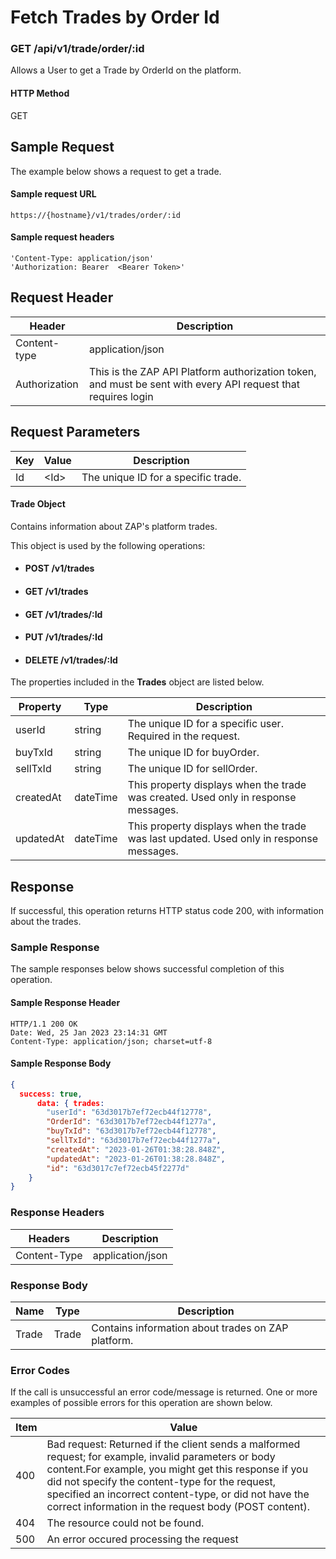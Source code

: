 # Fetch Trades by Order Id

### GET /api/v1/trade/order/:id <a href="#top" id="top"></a>

Allows a User to get a Trade by OrderId on the platform.

#### HTTP Method <a href="#top" id="top"></a>

GET

## Sample Request <a href="#samplerequest" id="samplerequest"></a>

The example below shows a request to get a trade.

#### **Sample request** URL <a href="#top" id="top"></a>

```
https://{hostname}/v1/trades/order/:id
```

#### &#x20;**Sample request headers** <a href="#top" id="top"></a>

```
'Content-Type: application/json'
'Authorization: Bearer  <Bearer Token>'
```

## Request Header <a href="#samplerequest" id="samplerequest"></a>

| Header        | Description                                                                                                   |
| ------------- | ------------------------------------------------------------------------------------------------------------- |
| Content-type  | application/json                                                                                              |
| Authorization | This is the ZAP API Platform authorization token, and must be sent with every API request that requires login |

## Request Parameters <a href="#samplerequest" id="samplerequest"></a>

| Key | Value  | Description                          |
| --- | ------ | ------------------------------------ |
| Id  | \<Id>  | The unique ID for a specific trade.  |

#### Trade Object

Contains information about ZAP's platform trades.

This object is used by the following operations:

* #### POST /v1/trades
* #### GET /v1/trades
* #### GET /v1/trades/:Id
* #### PUT /v1/trades/:Id
* #### DELETE /v1/trades/:Id

The properties included in the **Trades** object are listed below.

| Property  | Type     | Description                                                                             |
| --------- | -------- | --------------------------------------------------------------------------------------- |
| userId    | string   | The unique ID for a specific user. Required in the request.                             |
| buyTxId   | string   | The  unique ID for buyOrder.                                                            |
| sellTxId  | string   | The unique ID for sellOrder.                                                            |
| createdAt | dateTime | This property displays when the trade was created. Used only in response messages.      |
| updatedAt | dateTime | This property displays when the trade was last updated. Used only in response messages. |

## Response <a href="#samplerequest" id="samplerequest"></a>

If successful, this operation returns HTTP status code 200, with information about the trades.

### Sample Response <a href="#samplerequest" id="samplerequest"></a>

The sample responses below shows successful completion of this operation.

#### **Sample** Response Header <a href="#top" id="top"></a>

```
HTTP/1.1 200 OK
Date: Wed, 25 Jan 2023 23:14:31 GMT
Content-Type: application/json; charset=utf-8
```

#### **Sample** Response Body <a href="#top" id="top"></a>

```json
{
  success: true,
      data: { trades: 
        "userId": "63d3017b7ef72ecb44f12778",
        "OrderId": "63d3017b7ef72ecb44f1277a",
        "buyTxId": "63d3017b7ef72ecb44f12778",
        "sellTxId": "63d3017b7ef72ecb44f1277a",
        "createdAt": "2023-01-26T01:38:28.848Z",
        "updatedAt": "2023-01-26T01:38:28.848Z",
        "id": "63d3017c7ef72ecb45f2277d"
    }
}
```

### Response Headers <a href="#samplerequest" id="samplerequest"></a>

| Headers      | Description      |
| ------------ | ---------------- |
| Content-Type | application/json |

### Response Body <a href="#samplerequest" id="samplerequest"></a>

| Name  | Type  | Description                                          |
| ----- | ----- | ---------------------------------------------------- |
| Trade | Trade | Contains information about  trades on ZAP  platform. |

### Error Codes <a href="#samplerequest" id="samplerequest"></a>

If the call is unsuccessful an error code/message is returned. One or more examples of possible errors for this operation are shown below.

| Item | Value                                                                                                                                                                                                                                                                                                                             |
| ---- | --------------------------------------------------------------------------------------------------------------------------------------------------------------------------------------------------------------------------------------------------------------------------------------------------------------------------------- |
| 400  | Bad request: Returned if the client sends a malformed request; for example, invalid parameters or body content.For example, you might get this response if you did not specify the content-type for the request, specified an incorrect content-type, or did not have the correct information in the request body (POST content). |
| 404  | The resource could not be found.                                                                                                                                                                                                                                                                                                  |
| 500  | An error occured processing the request                                                                                                                                                                                                                                                                                           |

